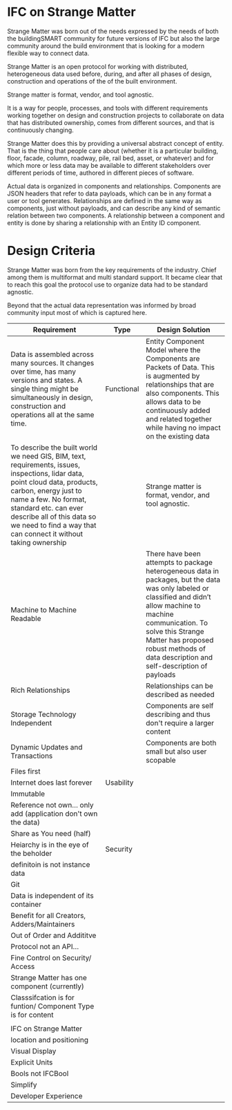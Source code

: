 # IFC on Strange Matter

Strange Matter was born out of the needs expressed by the needs of both the buildingSMART community for future versions of IFC but also the large community around the build environment that is looking for a modern flexible way to connect data.

Strange Matter is an open protocol for working with distributed, heterogeneous data used before, during, and after all phases of design, construction and operations of the of the built environment.

Strange matter is format, vendor, and tool agnostic.

It is a way for people, processes, and tools with different requirements working together on design and construction projects to collaborate on data that has distributed ownership, comes from different sources, and that is continuously changing.

Strange Matter does this by providing a universal abstract concept of entity. That is the thing that people care about (whether it is a particular building, floor, facade, column, roadway, pile, rail bed, asset, or whatever) and for which more or less data may be available to different stakeholders over different periods of time, authored in different pieces of software.

Actual data is organized in components and relationships. Components are JSON headers that refer to data payloads, which can be in any format a user or tool generates. Relationships are defined in the same way as components, just without payloads, and can describe any kind of semantic relation between two components. A relationship between a component and entity is done by sharing a relationship with an Entity ID component.

# Design Criteria

Strange Matter was born from the key requirements of the industry. Chief among them is multiformat and multi standard support. It became clear that to reach this goal the protocol use to organize data had to be standard agnostic.

Beyond that the actual data representation was informed by broad community input most of which is captured here.

| **Requirement**                                                                                                                                                                                                                                                                                     | **Type**   | **Design Solution**                                                                                                                                                                                                                                                               |
|-----------------------------------------------------------------------------------------------------------------------------------------------------------------------------------------------------------------------------------------------------------------------------------------------------|------------|-----------------------------------------------------------------------------------------------------------------------------------------------------------------------------------------------------------------------------------------------------------------------------------|
| Data is assembled across many sources. It changes over time, has many versions and states. A single thing might be simultaneously in design, construction and operations all at the same time.                                                                                                      | Functional | Entity Component Model where the Components are Packets of Data. This is augmented by relationships that are also components. This allows data to be continuously added and related together while having no impact on the existing data                                          |
| To describe the built world we need GIS, BIM, text, requirements, issues, inspections, lidar data, point cloud data, products, carbon, energy just to name a few. No format, standard etc. can ever describe all of this data so we need to find a way that can connect it without taking ownership |            | Strange matter is format, vendor, and tool agnostic.                                                                                                                                                                                                                              |
| Machine to Machine Readable                                                                                                                                                                                                                                                                         |            | There have been attempts to package heterogeneous data in packages, but the data was only labeled or classified and didn’t allow machine to machine communication. To solve this Strange Matter has proposed robust methods of data description and self-description of payloads  |
| Rich Relationships                                                                                                                                                                                                                                                                                  |            | Relationships can be described as needed                                                                                                                                                                                                                                          |
| Storage Technology Independent                                                                                                                                                                                                                                                                      |            | Components are self describing and thus don't require a larger content                                                                                                                                                                                                            |
| Dynamic Updates and Transactions                                                                                                                                                                                                                                                                    |            | Components are both small but also user scopable                                                                                                                                                                                                                                  |
| Files first                                                                                                                                                                                                                                                                                         |            |                                                                                                                                                                                                                                                                                   |
| Internet does last forever                                                                                                                                                                                                                                                                          | Usability  |                                                                                                                                                                                                                                                                                   |
| Immutable                                                                                                                                                                                                                                                                                           |            |                                                                                                                                                                                                                                                                                   |
| Reference not own… only add (application don't own the data)                                                                                                                                                                                                                                        |            |                                                                                                                                                                                                                                                                                   |
| Share as You need (half)                                                                                                                                                                                                                                                                            |            |                                                                                                                                                                                                                                                                                   |
| Heiarchy is in the eye of the beholder                                                                                                                                                                                                                                                              | Security   |                                                                                                                                                                                                                                                                                   |
| definitoin is not instance data                                                                                                                                                                                                                                                                     |            |                                                                                                                                                                                                                                                                                   |
| Git                                                                                                                                                                                                                                                                                                 |            |                                                                                                                                                                                                                                                                                   |
| Data is independent of its container                                                                                                                                                                                                                                                                |            |                                                                                                                                                                                                                                                                                   |
| Benefit for all Creators, Adders/Maintainers                                                                                                                                                                                                                                                        |            |                                                                                                                                                                                                                                                                                   |
| Out of Order and Addititve                                                                                                                                                                                                                                                                          |            |                                                                                                                                                                                                                                                                                   |
| Protocol not an API…                                                                                                                                                                                                                                                                                |            |                                                                                                                                                                                                                                                                                   |
| Fine Control on Security/ Access                                                                                                                                                                                                                                                                    |            |                                                                                                                                                                                                                                                                                   |
| Strange Matter has one component (currently)                                                                                                                                                                                                                                                        |            |                                                                                                                                                                                                                                                                                   |
| Classsifcation is for funtion/ Component Type is for content                                                                                                                                                                                                                                        |            |                                                                                                                                                                                                                                                                                   |
|                                                                                                                                                                                                                                                                                                     |            |                                                                                                                                                                                                                                                                                   |
| IFC on Strange Matter                                                                                                                                                                                                                                                                               |            |                                                                                                                                                                                                                                                                                   |
| location and positioning                                                                                                                                                                                                                                                                            |            |                                                                                                                                                                                                                                                                                   |
| Visual Display                                                                                                                                                                                                                                                                                      |            |                                                                                                                                                                                                                                                                                   |
| Explicit Units                                                                                                                                                                                                                                                                                      |            |                                                                                                                                                                                                                                                                                   |
| Bools not IFCBool                                                                                                                                                                                                                                                                                   |            |                                                                                                                                                                                                                                                                                   |
| Simplify                                                                                                                                                                                                                                                                                            |            |                                                                                                                                                                                                                                                                                   |
| Developer Experience                                                                                                                                                                                                                                                                                |            |                                                                                                                                                                                                                                                                                   |
